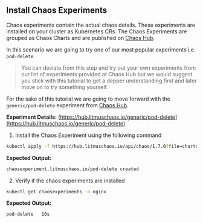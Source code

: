 <br>

## Install Chaos Experiments

Chaos experiments contain the actual chaos details. These experiments are installed on your cluster as Kubernetes CRs. The Chaos Experiments are grouped as Chaos Charts and are published on [Chaos Hub](https://hub.litmuschaos.com).

In this scenario we are going to try one of our most popular experiments i.e `pod-delete`.

> You can deviate from this step and try out your own experiments from our list of experiments provided at Chaos Hub but we would suggest you stick with this tutorial to get a depper understanding first and later move on to try something yourself.

For the sake of this tutorial we are going to move forward with the `generic/pod-delete` experiment from [Chaos Hub](https://hub.litmuschaos.com).

**Experiment Details:** [https://hub.litmuschaos.io/generic/pod-delete](https://hub.litmuschaos.io/generic/pod-delete)

1. Install the Chaos Experiment using the following command

```bash
kubectl apply -f https://hub.litmuschaos.io/api/chaos/1.7.0?file=charts/generic/pod-delete/experiment.yaml -n nginx
```

**Expected Output:**

```bash
chaosexperiment.litmuschaos.io/pod-delete created
```

2. Verify if the chaos experiments are installed

```bash
kubectl get chaosexperiments -n nginx
```

**Expected Output:**

```bash
pod-delete   10s
```
